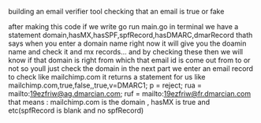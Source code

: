 building an email verifier tool 
checking that an email is true or fake

after making this code if we write go run main.go in terminal we have a statement
domain,hasMX,hasSPF,spfRecord,hasDMARC,dmarRecord thath says 
when you enter a domain name right now it will give you the doamin name and check it and mx records...
and by checking these then we will know if that domain is right from which that email id is come out from to or not
so youll just check the domain
in the next part we enter an email record to check like mailchimp.com it returns a statement for us like 
mailchimp.com,true,false,,true,v=DMARC1; p = reject; rua = mailto:19ezfriw@ag.dmarcian.com; ruf = mailto:19ezfriw@fr.dmarcian.com
that means :
mailchimp.com is the domain , hasMX is true and etc(spfRecord is blank and no spfRecord)